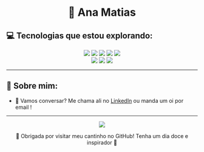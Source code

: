 <h1 align="center"> 💜 Ana Matias</h1>

## 💻 Tecnologias que estou explorando:

<p align="center">
  <img src="https://img.shields.io/badge/HTML5-B39DDB?style=flat&logo=html5&logoColor=white"/>
  <img src="https://img.shields.io/badge/CSS3-9575CD?style=flat&logo=css3&logoColor=white"/>
  <img src="https://img.shields.io/badge/JavaScript-CE93D8?style=flat&logo=javascript&logoColor=white"/>
  <img src="https://img.shields.io/badge/Git-BA68C8?style=flat&logo=git&logoColor=white"/>
  <img src="https://img.shields.io/badge/GitHub-AB47BC?style=flat&logo=github&logoColor=white"/><br>
  <img src="https://img.shields.io/badge/MySQL-AE81D6?style=flat&logo=mysql&logoColor=white"/>
  <img src="https://img.shields.io/badge/C%23-9575CD?style=flat&logo=c-sharp&logoColor=white"/>
  <img src="https://img.shields.io/badge/Linux-B39DDB?style=flat&logo=linux&logoColor=white"/>
</p>

---

## 🎀 Sobre mim:
- 💬 Vamos conversar? Me chama ali no [LinkedIn](https://www.linkedin.com) ou manda um oi por email !
---

<p align="center">
<img src="https://capsule-render.vercel.app/api?type=waving&color=CE93D8&height=100&section=footer"/>
</p>

<p align="center">
💫 Obrigada por visitar meu cantinho no GitHub! Tenha um dia doce e inspirador 💜  
</p>
